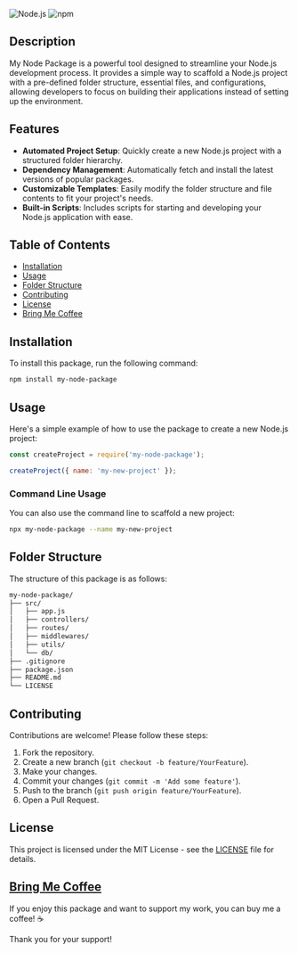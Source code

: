 ![Node.js](https://img.shields.io/badge/Node.js-v16.0.0-brightgreen)
![npm](https://img.shields.io/badge/npm-v7.0.0-blue)

## Description

My Node Package is a powerful tool designed to streamline your Node.js development process. It provides a simple way to scaffold a Node.js project with a pre-defined folder structure, essential files, and configurations, allowing developers to focus on building their applications instead of setting up the environment.

## Features

- **Automated Project Setup**: Quickly create a new Node.js project with a structured folder hierarchy.
- **Dependency Management**: Automatically fetch and install the latest versions of popular packages.
- **Customizable Templates**: Easily modify the folder structure and file contents to fit your project's needs.
- **Built-in Scripts**: Includes scripts for starting and developing your Node.js application with ease.

## Table of Contents

- [Installation](#installation)
- [Usage](#usage)
- [Folder Structure](#folder-structure)
- [Contributing](#contributing)
- [License](#license)
- [Bring Me Coffee](#bring-me-coffee)

## Installation

To install this package, run the following command:

```bash
npm install my-node-package
```

## Usage

Here's a simple example of how to use the package to create a new Node.js project:

```JAVASCRIPT
const createProject = require('my-node-package');

createProject({ name: 'my-new-project' });
```

### Command Line Usage

You can also use the command line to scaffold a new project:

```bash
npx my-node-package --name my-new-project
``` 

## Folder Structure

The structure of this package is as follows:
```bash
my-node-package/
├── src/
│   ├── app.js
│   ├── controllers/
│   ├── routes/
│   ├── middlewares/
│   ├── utils/
│   └── db/
├── .gitignore
├── package.json
├── README.md
└── LICENSE
```

## Contributing

Contributions are welcome! Please follow these steps:

1.  Fork the repository.
2.  Create a new branch (`git checkout -b feature/YourFeature`).
3.  Make your changes.
4.  Commit your changes (`git commit -m 'Add some feature'`).
5.  Push to the branch (`git push origin feature/YourFeature`).
6.  Open a Pull Request.

## License

This project is licensed under the MIT License - see the [LICENSE](LICENSE) file for details.

## [Bring Me Coffee](buymeacoffee.com/aakashdave)

If you enjoy this package and want to support my work, you can buy me a coffee! ☕️

Thank you for your support!

